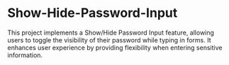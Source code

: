 # Show-Hide-Password-Input
This project implements a Show/Hide Password Input feature, allowing users to toggle the visibility of their password while typing in forms. It enhances user experience by providing flexibility when entering sensitive information.
